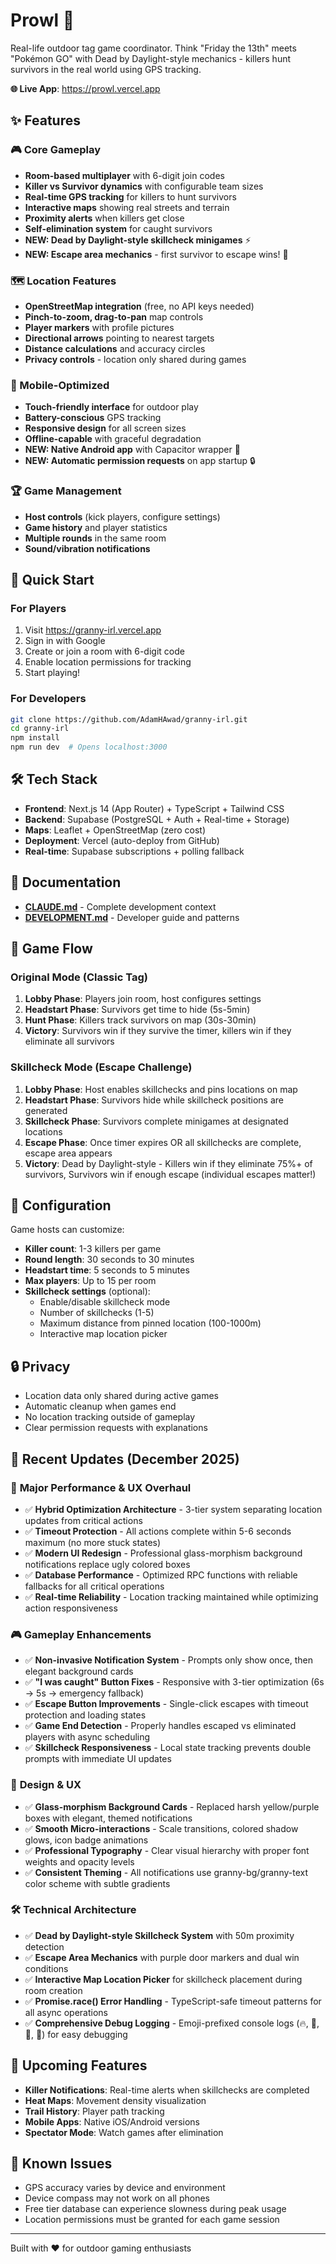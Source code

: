 # Prowl 🎯

Real-life outdoor tag game coordinator. Think "Friday the 13th" meets "Pokémon GO" with Dead by Daylight-style mechanics - killers hunt survivors in the real world using GPS tracking.

**🌐 Live App**: https://prowl.vercel.app

## ✨ Features

### 🎮 Core Gameplay
- **Room-based multiplayer** with 6-digit join codes
- **Killer vs Survivor dynamics** with configurable team sizes
- **Real-time GPS tracking** for killers to hunt survivors
- **Interactive maps** showing real streets and terrain
- **Proximity alerts** when killers get close
- **Self-elimination system** for caught survivors
- **NEW: Dead by Daylight-style skillcheck minigames** ⚡
- **NEW: Escape area mechanics** - first survivor to escape wins! 🚪

### 🗺️ Location Features
- **OpenStreetMap integration** (free, no API keys needed)
- **Pinch-to-zoom, drag-to-pan** map controls
- **Player markers** with profile pictures
- **Directional arrows** pointing to nearest targets
- **Distance calculations** and accuracy circles
- **Privacy controls** - location only shared during games

### 📱 Mobile-Optimized
- **Touch-friendly interface** for outdoor play
- **Battery-conscious** GPS tracking
- **Responsive design** for all screen sizes
- **Offline-capable** with graceful degradation
- **NEW: Native Android app** with Capacitor wrapper 📲
- **NEW: Automatic permission requests** on app startup 🔒

### 🏆 Game Management
- **Host controls** (kick players, configure settings)
- **Game history** and player statistics
- **Multiple rounds** in the same room
- **Sound/vibration notifications**

## 🚀 Quick Start

### For Players
1. Visit https://granny-irl.vercel.app
2. Sign in with Google
3. Create or join a room with 6-digit code
4. Enable location permissions for tracking
5. Start playing!

### For Developers
```bash
git clone https://github.com/AdamHAwad/granny-irl.git
cd granny-irl
npm install
npm run dev  # Opens localhost:3000
```

## 🛠️ Tech Stack

- **Frontend**: Next.js 14 (App Router) + TypeScript + Tailwind CSS
- **Backend**: Supabase (PostgreSQL + Auth + Real-time + Storage)
- **Maps**: Leaflet + OpenStreetMap (zero cost)
- **Deployment**: Vercel (auto-deploy from GitHub)
- **Real-time**: Supabase subscriptions + polling fallback

## 📖 Documentation

- **[CLAUDE.md](./CLAUDE.md)** - Complete development context
- **[DEVELOPMENT.md](./DEVELOPMENT.md)** - Developer guide and patterns

## 🎯 Game Flow

### Original Mode (Classic Tag)
1. **Lobby Phase**: Players join room, host configures settings
2. **Headstart Phase**: Survivors get time to hide (5s-5min)
3. **Hunt Phase**: Killers track survivors on map (30s-30min)
4. **Victory**: Survivors win if they survive the timer, killers win if they eliminate all survivors

### Skillcheck Mode (Escape Challenge)
1. **Lobby Phase**: Host enables skillchecks and pins locations on map
2. **Headstart Phase**: Survivors hide while skillcheck positions are generated
3. **Skillcheck Phase**: Survivors complete minigames at designated locations
4. **Escape Phase**: Once timer expires OR all skillchecks are complete, escape area appears
5. **Victory**: Dead by Daylight-style - Killers win if they eliminate 75%+ of survivors, Survivors win if enough escape (individual escapes matter!)

## 📝 Configuration

Game hosts can customize:
- **Killer count**: 1-3 killers per game
- **Round length**: 30 seconds to 30 minutes
- **Headstart time**: 5 seconds to 5 minutes
- **Max players**: Up to 15 per room
- **Skillcheck settings** (optional):
  - Enable/disable skillcheck mode
  - Number of skillchecks (1-5)
  - Maximum distance from pinned location (100-1000m)
  - Interactive map location picker

## 🔒 Privacy

- Location data only shared during active games
- Automatic cleanup when games end
- No location tracking outside of gameplay
- Clear permission requests with explanations

## 🌟 Recent Updates (December 2025)

### 🚀 **Major Performance & UX Overhaul**
- ✅ **Hybrid Optimization Architecture** - 3-tier system separating location updates from critical actions
- ✅ **Timeout Protection** - All actions complete within 5-6 seconds maximum (no more stuck states)
- ✅ **Modern UI Redesign** - Professional glass-morphism background notifications replace ugly colored boxes
- ✅ **Database Performance** - Optimized RPC functions with reliable fallbacks for all critical operations
- ✅ **Real-time Reliability** - Location tracking maintained while optimizing action responsiveness

### 🎮 **Gameplay Enhancements**
- ✅ **Non-invasive Notification System** - Prompts only show once, then elegant background cards
- ✅ **"I was caught" Button Fixes** - Responsive with 3-tier optimization (6s → 5s → emergency fallback)
- ✅ **Escape Button Improvements** - Single-click escapes with timeout protection and loading states
- ✅ **Game End Detection** - Properly handles escaped vs eliminated players with async scheduling
- ✅ **Skillcheck Responsiveness** - Local state tracking prevents double prompts with immediate UI updates

### 🎨 **Design & UX**
- ✅ **Glass-morphism Background Cards** - Replaced harsh yellow/purple boxes with elegant, themed notifications
- ✅ **Smooth Micro-interactions** - Scale transitions, colored shadow glows, icon badge animations
- ✅ **Professional Typography** - Clear visual hierarchy with proper font weights and opacity levels
- ✅ **Consistent Theming** - All notifications use granny-bg/granny-text color scheme with subtle gradients

### 🛠️ **Technical Architecture**  
- ✅ **Dead by Daylight-style Skillcheck System** with 50m proximity detection
- ✅ **Escape Area Mechanics** with purple door markers and dual win conditions
- ✅ **Interactive Map Location Picker** for skillcheck placement during room creation
- ✅ **Promise.race() Error Handling** - TypeScript-safe timeout patterns for all async operations
- ✅ **Comprehensive Debug Logging** - Emoji-prefixed console logs (🔥, 🚪, 🎯, 📍) for easy debugging

## 🔮 Upcoming Features

- **Killer Notifications**: Real-time alerts when skillchecks are completed
- **Heat Maps**: Movement density visualization
- **Trail History**: Player path tracking  
- **Mobile Apps**: Native iOS/Android versions
- **Spectator Mode**: Watch games after elimination

## 🐛 Known Issues

- GPS accuracy varies by device and environment
- Device compass may not work on all phones
- Free tier database can experience slowness during peak usage
- Location permissions must be granted for each game session

---

Built with ❤️ for outdoor gaming enthusiasts

